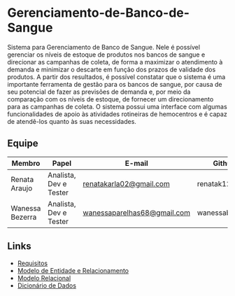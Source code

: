 # Gerenciamento-de-Banco-de-Sangue

Sistema para Gerenciamento de Banco de Sangue. Nele é possível gerenciar os níveis de estoque de produtos nos bancos de sangue e direcionar as campanhas de coleta, de forma a maximizar o atendimento à demanda e minimizar o descarte em função dos prazos de validade dos produtos. A partir dos resultados, é possível constatar que o sistema é uma importante ferramenta de gestão para os bancos de sangue, por causa de seu potencial de fazer as previsões de demanda e, por meio da comparação com os níveis de estoque, de fornecer um direcionamento para as campanhas de coleta. O sistema possui uma interface com algumas funcionalidades de apoio às atividades rotineiras de hemocentros e é capaz de atendê-los quanto às suas necessidades.

## Equipe

Membro          |     Papel              |   E-mail                     | Github         |
--------------- | ---------------------- | ---------------------------- | -------------- |
Renata Araujo   | Analista, Dev e Tester | renatakarla02@gmail.com      | renatak12      |
Wanessa Bezerra | Analista, Dev e Tester | wanessaparelhas68@gmail.com  | wanessabezerra |

## Links

* [Requisitos](<https://github.com/wanessabezerra/Gerenciamento-de-Banco-de-Sangue/blob/52a2fb7cebc539e09cfbda1052f355088057c70a/docs/REQUISITOS.md>)
* [Modelo de Entidade e Relacionamento](<https://github.com/wanessabezerra/Gerenciamento-de-Banco-de-Sangue/blob/569b23f240368cd0c5c2298bf841f15d7f3e00e7/docs/MODELO_ER.md>)
* [Modelo Relacional](<https://github.com/wanessabezerra/Gerenciamento-de-Banco-de-Sangue/blob/8a8d65ddb878cc06067edc94d204e4f508ae0fc5/docs/MODELO_R.md>)
* [Dicionário de Dados](<https://github.com/wanessabezerra/Gerenciamento-de-Banco-de-Sangue/blob/09955ca3cd91ab7e10fec18c6765274ecfd49831/docs/DICIONARIO_DADOS.md>)
